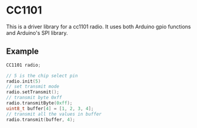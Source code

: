 # CC1101
This is a driver library for a cc1101 radio. It uses both Arduino gpio functions and Arduino's SPI library.
## Example
```c++
CC1101 radio;

// 5 is the chip select pin
radio.init(5)
// set transmit mode
radio.setTransmit();
// transmit byte 0xff
radio.transmitByte(0xff);
uint8_t buffer[4] = [1, 2, 3, 4];
// transmit all the values in buffer
radio.transmit(buffer, 4);
```
